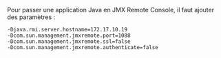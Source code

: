 <!-- --- title: Java / Remote JMX Console -->
Pour passer une application Java en JMX Remote Console, il faut ajouter des paramètres :

~~~
-Djava.rmi.server.hostname=172.17.10.19 
-Dcom.sun.management.jmxremote.port=1088 
-Dcom.sun.management.jmxremote.ssl=false 
-Dcom.sun.management.jmxremote.authenticate=false
~~~

<!-- --- tags: java -->